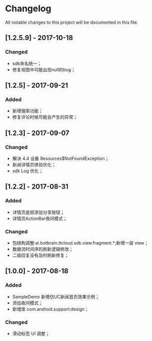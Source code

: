 # Changelog
All notable changes to this project will be documented in this file.
## [1.2.5.9] - 2017-10-18
### Changed
- sdk命名统一；
- 修复视图中可能出现null的bug；

## [1.2.5] - 2017-09-21
### Added
- 新增搜索功能；
- 修复评论时候可能会产生的异常；

## [1.2.3] - 2017-09-07
### Changed
- 解决 4.4 设备 Resources$NotFoundException；
- 新闻详情页体验优化；
- sdk Log 优化；

## [1.2.2] - 2017-08-31
### Added
- 详情页底部添加分享按钮；
- 详情页ActionBar夜间模式；
### Changed
- 包结构调整:ai.botbrain.ttcloud.sdk.view.fragment.*;新增一层 view；
- 数据流时间序的刷新逻辑修改；
- 二级回复没有及时刷新修复；

## [1.0.0] - 2017-08-18
### Added
- SampleDemo 新增仿UC新闻首页效果示例；
- 添加夜间模式；
- 新增库 com.android.support:design；
### Changed
- 滑动标签 UI 调整；

